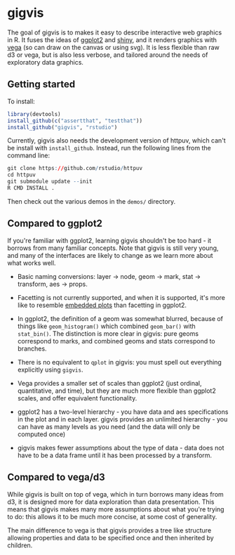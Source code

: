 # gigvis

The goal of gigvis is to makes it easy to describe interactive web graphics in 
R. It fuses the ideas of [ggplot2](http://github.com/hadley/ggplot2) and 
[shiny](http://github.com/rstudio/shiny), and it renders graphics with
[vega](https://github.com/trifacta/vega) (so can draw on the canvas or using
svg). It is less flexible than raw d3 or vega, but is also less verbose, and
tailored around the needs of exploratory data graphics.

## Getting started

To install: 

```R
library(devtools)
install_github(c("assertthat", "testthat"))
install_github("gigvis", "rstudio")
```

Currently, gigvis also needs the development version of httpuv, which can't
be install with `install_github`. Instead, run the following lines from the 
command line:

```R
git clone https://github.com/rstudio/httpuv
cd httpuv
git submodule update --init
R CMD INSTALL .
```

Then check out the various demos in the `demos/` directory.

## Compared to ggplot2

If you're familiar with ggplot2, learning gigvis shouldn't be too hard - it 
borrows from many familiar concepts.  Note that gigvis is still very young,
and many of the interfaces are likely to change as we learn more about what
works well.

* Basic naming conversions: layer -> node, geom -> mark, stat -> transform, 
  aes -> props.

* Facetting is not currently supported, and when it is supported, it's more
  like to resemble [embedded plots](http://vita.had.co.nz/papers/embedded-plots.html)
  than facetting in ggplot2.

* In ggplot2, the definition of a geom was somewhat blurred, because of things
  like `geom_histogram()` which combined `geom_bar()` with `stat_bin()`. The
  distinction is more clear in gigvis: pure geoms correspond to marks, and 
  combined geoms and stats correspond to branches.
  
* There is no equivalent to `qplot` in gigvis: you must spell out everything
  explicitly using `gigvis`.

* Vega provides a smaller set of scales than ggplot2 (just ordinal, 
  quantitative, and time), but they are much more flexible than ggplot2 scales,
  and offer equivalent functionality.

* ggplot2 has a two-level hierarchy - you have data and aes specifications in
  the plot and in each layer. gigvis provides an unlimited hierarchy - you can
  have as many levels as you need (and the data will only be computed once)
  
* gigvis makes fewer assumptions about the type of data - data does not have
  to be a data frame until it has been processed by a transform.
  
## Compared to vega/d3

While gigvis is built on top of vega, which in turn borrows many ideas from d3,
it is designed more for data exploration than data presentation. This means that
gigvis makes many more assumptions about what you're trying to do: this allows
it to be much more concise, at some cost of generality.

The main difference to vega is that gigvis provides a tree like structure 
allowing properties and data to be specified once and then inherited by 
children. 
